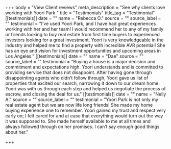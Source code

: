 +++
body = "View Client reviews"
meta_description = "See why clients love working with Yoori Park "
title = "Testimonials"
title_tag = "Testimonial"
[[testimonials]]
date = ""
name = "Rebecca O."
source = ""
source_label = ""
testimonial = "I’ve used Yoori Park, and I have had great experiences working with her and her team! I would recommend her to any of my family or friends looking to buy real estate from first time buyers to experienced investors looking for a great investment. Yoori is very knowledgeable in the industry and helped me to find a property with incredible AVR potential! She has an eye and vision for investment opportunities and upcoming areas in Los Angeles."
[[testimonials]]
date = ""
name = "Dae"
source = ""
source_label = ""
testimonial = "Buying a house is a major decision and commitment and expectations high. Yoori understands and is committed to providing service that does not disappoint. After having gone through disappointing agents who didn’t follow through, Yoori gave us list of properties that excited our search, narrowing it down to our dream home. Yoori was with us through each step and helped us negotiate the process of escrow, and closing the deal for us."
[[testimonials]]
date = ""
name = "Nelly A."
source = ""
source_label = ""
testimonial = "Yoori Park is not only my real estate agent but we are now life long friends! She made my home buying experience one to remember. Yoori gained my trust and respect very early on; I felt cared for and at ease that everything would turn out the way it was supposed to. She made herself available to me at all times and always followed through on her promises. I can’t say enough good things about her."

+++
